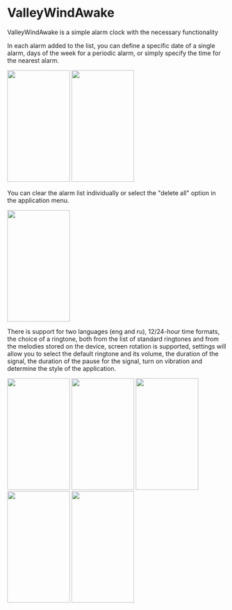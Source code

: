 # ValleyWindAwake

ValleyWindAwake is a simple alarm clock with the necessary functionality

In each alarm added to the list, you can define a specific date of a single alarm, days of the week for a periodic alarm, or simply specify the time for the nearest alarm.

<p align="left">
  <img src="https://github.com/comanch22/ValleyWindAwak/blob/main_pictures/Screenshot_20220425-165610_Valley%20wind%20awake.jpg" width="144" height="256">
  <img src="https://github.com/comanch22/ValleyWindAwake_additional/blob/main_pictures/Screenshot_20220425-165400_Valley%20wind%20awake.jpg" width="144" height="256">
</p>

You can clear the alarm list individually or select the "delete all" option in the application menu.

<p align="left">
  <img src="https://github.com/comanch22/ValleyWindAwake_additional/blob/main_pictures/Screenshot_20220425-165632_Valley%20wind%20awake.jpg" width="144" height="256">
</p>

There is support for two languages (eng and ru), 12/24-hour time formats, the choice of a ringtone, both from the list of standard ringtones and from the melodies stored on the device, screen rotation is supported, settings will allow you to select the default ringtone and its volume, the duration of the signal, the duration of the pause for the signal, turn on vibration and determine the style of the application.

<p align="left">
  <img src="https://github.com/comanch22/ValleyWindAwake_additional/blob/main_pictures/Screenshot_20220425-165500_Valley%20wind%20awake.jpg" width="144" height="256">
  <img src="https://github.com/comanch22/ValleyWindAwake_additional/blob/main_pictures/Screenshot_20220425-165712_Valley%20wind%20awake.jpg" width="144" height="256">
  <img src="https://github.com/comanch22/ValleyWindAwake_additional/blob/main_pictures/Screenshot_20220425-165737_Valley%20wind%20awake.jpg" width="144" height="256">
  <img src="https://github.com/comanch22/ValleyWindAwake_additional/blob/main_pictures/Screenshot_20220425-165802_Valley%20wind%20awake.jpg" width="144" height="256">
  <img src="https://github.com/comanch22/ValleyWindAwake_additional/blob/main_pictures/Screenshot_20220425-173353_Valley%20wind.jpg" width="144" height="256">
</p>
